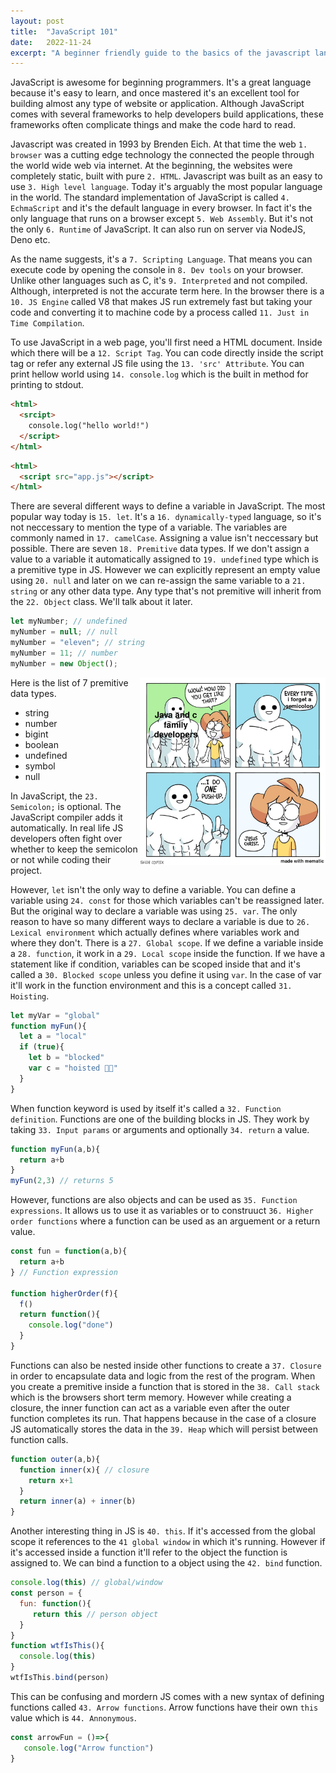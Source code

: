 ```yaml
---
layout: post
title:  "JavaScript 101"
date:   2022-11-24
excerpt: "A beginner friendly guide to the basics of the javascript language."
---
```


JavaScript is awesome for beginning programmers.
It's a great language because it's easy to learn, and once mastered it's an excellent tool for building almost any type of website or application.
Although JavaScript comes with several frameworks to help developers build applications, these frameworks often complicate things and make the code hard to read.

Javascript was created in 1993 by Brenden Eich. 
At that time the web `1. browser` was a cutting edge technology the connected the people through the world wide web via internet.
At the beginning, the websites were completely static, built with pure `2. HTML`. 
Javascript was built as an easy to use `3. High level language`. 
Today it's arguably the most popular language in the world. 
The standard implementation of JavaScript is called `4. EchmaScript` and it's the default language in every browser. 
In fact it's the only language that runs on a browser except `5. Web Assembly`. 
But it's not the only `6. Runtime` of JavaScript. It can also run on server via NodeJS, Deno etc. 

As the name suggests, it's a `7. Scripting Language`. 
That means you can execute code by opening the console in `8. Dev tools` on your browser. 
Unlike other languages such as C, it's `9. Interpreted` and not compiled. 
Although, interpreted is not the accurate term here.
In the browser there is a `10. JS Engine` called V8 that makes JS run extremely fast but taking your code and converting it to machine code by a process called `11. Just in Time Compilation`.

To use JavaScript in a web page, you'll first need a HTML document. Inside which there will be a `12. Script Tag`. 
You can code directly inside the script tag or refer any external JS file using the `13. 'src' Attribute`.
You can print hellow world using `14. console.log` which is the built in method for printing to stdout.

```html
<html>
  <srcipt>
    console.log("hello world!")
  </script>
</html>
```
  
```html
<html>
  <script src="app.js"></script>
</html>
```

There are several different ways to define a variable in JavaScript. The most popular way today is `15. let`. It's a `16. dynamically-typed` language, so it's not neccessary to mention the type of a variable. The variables are commonly named in `17. camelCase`. Assigning a value isn't neccessary but possible.
There are seven `18. Premitive` data types. 
If we don't assign a value to a variable it automatically assigned to `19. undefined` type which is a premitive type in JS.
However we can explicitly represent an empty value using `20. null` and later on we can re-assign the same variable to a `21. string` or any other data type.
Any type that's not premitive will inherit from the `22. Object` class. We'll talk about it later.
```js
let myNumber; // undefined
myNumber = null; // null
myNumber = "eleven"; // string
myNumber = 11; // number
myNumber = new Object();
```
<img src="/assets/images/semicolon_meme.jpg" align="right" height="300px">

Here is the list of 7 premitive data types.
- string
- number
- bigint
- boolean
- undefined
- symbol
- null

In JavaScript, the `23. Semicolon;` is optional. The JavaScript compiler adds it automatically. In real life JS developers often fight over whether to keep the semicolon or not while coding their project.

However, `let` isn't the only way to define a variable. 
You can define a variable using `24. const` for those which variables can't be reassigned later. 
But the original way to declare a variable was using `25. var`. 
The only reason to have so many different ways to declare a variable is due to `26. Lexical environment` which actually defines where variables work and where they don't.
There is a `27. Global scope`. If we define a variable inside a `28. function`, it work in a `29. Local scope` inside the function. If we have a statement like if condition, variables can be scoped inside that and it's called a `30. Blocked scope` unless you define it using `var`. In the case of var it'll work in the function environment and this is a concept called `31. Hoisting`. 

```js
let myVar = "global"
function myFun(){
  let a = "local"
  if (true){
    let b = "blocked"
    var c = "hoisted 😵‍💫"
  }
}
```

When function keyword is used by itself it's called a `32. Function definition`. Functions are one of the building blocks in JS. They work by taking `33. Input params` or arguments and optionally `34. return` a value.
```js
function myFun(a,b){
  return a+b
}
myFun(2,3) // returns 5
```
However, functions are also objects and can be used as `35. Function expressions`. 
It allows us to use it as variables or to construuct `36. Higher order functions` where a function can be used as an arguement or a return value. 
```js
const fun = function(a,b){
  return a+b
} // Function expression

function higherOrder(f){
  f()
  return function(){
    console.log("done")
  }
}
```

Functions can also be nested inside other functions to create a `37. Closure` in order to encapsulate data and logic from the rest of the program.
When you create a premitive inside a function that is stored in the `38. Call stack` which is the browsers short term memory. 
However while creating a closure, the inner function can act as a variable even after the outer function completes its run.
That happens because in the case of a closure JS automatically stores the data in the `39. Heap` which will persist between function calls.
```js
function outer(a,b){
  function inner(x){ // closure
    return x+1
  }
  return inner(a) + inner(b)
}
```
Another interesting thing in JS is `40. this`. 
If it's accessed from the global scope it references to the `41 global window` in which it's running. 
However if it's accessed inside a function it'll refer to the object the function is assigned to. 
We can bind a function to a object using the `42. bind` function. 
```js
console.log(this) // global/window
const person = {
  fun: function(){
     return this // person object
  }
}
function wtfIsThis(){
  console.log(this)
}
wtfIsThis.bind(person)
```

This can be confusing and mordern JS comes with a new syntax of defining functions called `43. Arrow functions`. 
Arrow functions have their own `this` value which is `44. Annonymous`.
```js
const arrowFun = ()=>{
   console.log("Arrow function")
}
```

